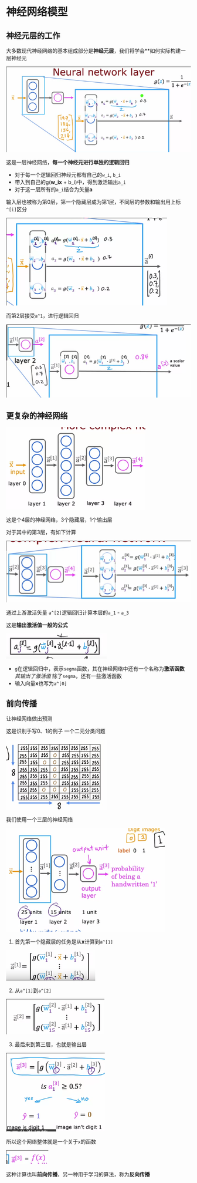 # 神经网络模型

## 神经元层的工作

大多数现代神经网络的基本组成部分是**神经元层**，我们将学会**如何实际构建一层神经元

![](img/0c3725a3.png)

这是一层神经网络，**每一个神经元进行单独的逻辑回归**

* 对于每一个逻辑回归神经元都有自己的`w_i`, `b_i`
* 带入到自己的g(**w_ix** + b_i)中，得到激活输出`a_i`
* 对于这一层所有的`a_i`结合为矢量**a**

输入层也被称为第0层，第一个隐藏层成为第1层，不同层的参数和输出用上标`^[i]`区分

![](img/12ca86d8.png)

而第2层接受`a^1`，进行逻辑回归

![](img/45a96735.png)

## 更复杂的神经网络

![](img/971f7ee3.png)

这是个4层的神经网络，3个隐藏层，1个输出层

对于其中的第3层，有如下计算

![](img/53dcd0ab.png)

通过上游激活矢量 `a^[2]`逻辑回归计算本层的`a_1` - `a_3`

这是**输出激活值一般的公式**

![](img/d4e1cf2e.png)

* `g`在逻辑回归中，表示`segma`函数，其在神经网络中还有一个名称为**激活函数** *其输出了激活值* 除了`segma`，还有一些激活函数
* 输入向量**x**也写为`a^[0]`

## 前向传播

让神经网络做出预测

这是识别手写0、1的例子 一个二元分类问题

![](img/b08d71b8.png)

我们使用一个三层的神经网络

![](img/4426845f.png)

1. 首先第一个隐藏层的任务是从**x**计算到`a^[1]`

![](img/94edf14a.png)

2. 从`a^[1]`到`a^[2]`

![](img/40558d37.png)

3. 最后来到第三层，也就是输出层

![](img/9e51ec38.png)

所以这个网络整体就是一个关于`x`的函数

![](img/6f279eb9.png)

这种计算也叫**前向传播**，另一种用于学习的算法，称为**反向传播**



